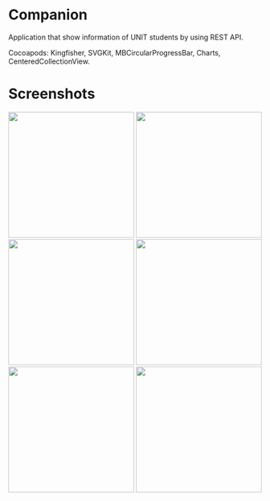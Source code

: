 # Companion
Application that show information of UNIT students by using REST API.

Cocoapods: Kingfisher, SVGKit, MBCircularProgressBar, Charts, CenteredCollectionView.
# Screenshots

<img src="https://github.com/kyivzdat/companion/tree/master/Screenshots/1.png" width="250">  <img src="https://github.com/kyivzdat/companion/tree/master/Screenshots/2.png" width="250">  <img src="https://github.com/kyivzdat/companion/tree/master/Screenshots/3.png" width="250">  <img src="https://github.com/kyivzdat/companion/tree/master/Screenshots/4.png" width="250">  <img src="https://github.com/kyivzdat/companion/tree/master/Screenshots/5.png" width="250">  <img src="https://github.com/kyivzdat/companion/tree/master/Screenshots/6.png" width="250">
